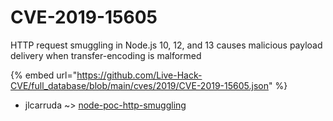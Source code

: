 # CVE-2019-15605

HTTP request smuggling in Node.js 10, 12, and 13 causes malicious payload delivery when transfer-encoding is malformed

{% embed url="https://github.com/Live-Hack-CVE/full_database/blob/main/cves/2019/CVE-2019-15605.json" %}


* jlcarruda ~> [node-poc-http-smuggling](https://www.alice-snow.ru/2019/database/cve-2019-15605/node-poc-http-smuggling-jlcarruda)